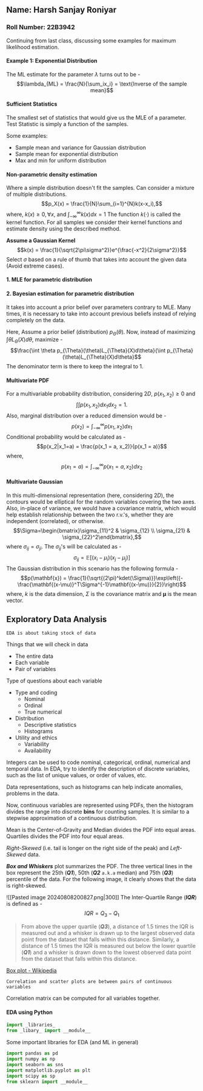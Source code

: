 ## Name: Harsh Sanjay Roniyar
### Roll Number: 22B3942

Continuing from last class, discussing some examples for maximum likelihood estimation.
#### Example 1: Exponential Distribution

The ML estimate for the parameter $\lambda$ turns out to be - $$\lambda_{ML} = \frac{N}{\sum_ix_i} = \text{Inverse of the sample mean}$$
#### Sufficient Statistics
The smallest set of statistics that would give us the MLE of a parameter. Test Statistic is simply a function of the samples.

Some examples: 
- Sample mean and variance for Gaussian distribution 
- Sample mean for exponential distribution 
- Max and min for uniform distribution
#### Non-parametric density estimation
Where a simple distribution doesn't fit the samples.
Can consider a mixture of multiple distributions.$$p_X(x) = \frac{1}{N}\sum_{i=1}^{N}k(x-x_i),$$where, $k(x) \ge 0, \forall x$, and $\int_{-\infty}^{\infty}k(x)dx = 1$
The function $k(\cdot)$ is called the kernel function. For all samples we consider their kernel functions and estimate density using the described method.

**Assume a Gaussian Kernel**
$$k(x) = \frac{1}{\sqrt{2\pi\sigma^2}}e^{\frac{-x^2}{2\sigma^2}}$$Select $\sigma$ based on a rule of thumb that takes into account the given data (Avoid extreme cases).

#### 1.  MLE for parametric distribution
#### 2. Bayesian estimation for parametric distribution
It takes into account a prior belief over parameters contrary to MLE. Many times, it is necessary to take into account previous beliefs instead of relying completely on the data.

Here, Assume a prior belief (distribution) $p_{\Theta}(\theta)$. 
Now, instead of maximizing $\int \theta L_{\Theta}(X)d\theta$, maximize - $$\frac{\int \theta p_{\Theta}(\theta)L_{\Theta}(X)d\theta}{\int p_{\Theta}(\theta)L_{\Theta}(X)d\theta}$$The denominator term is there to keep the integral to 1.

#### Multivariate PDF
For a multivariable probability distribution, considering $2D,$ $p(x_1, x_2) \ge 0$ and $$\int \int p(x_1, x_2)dx_1dx_2 = 1.$$Also, marginal distribution over a reduced dimension would be - 
$$p(x_2) = \int_{-\infty}^{\infty}p(x_1, x_2) dx_1$$Conditional probability would be calculated as - $$p(x_2|x_1=a) = \frac{p(x_1 = a, x_2)}{p(x_1 = a)}$$where, $$p(x_1=a) = \int_{-\infty}^{\infty}p(x_1=a, x_2)dx_2$$
#### Multivariate Gaussian
In this multi-dimensional representation (here, considering $2D$), the contours would be elliptical for the random variables covering the two axes. Also, in-place of variance, we would have a covariance matrix, which would help establish relationship between the two r.v.'s, whether they are independent (correlated), or otherwise. $$\Sigma=\begin{bmatrix}\sigma_{11}^2 & \sigma_{12} \\ \sigma_{21} & \sigma_{22}^2\end{bmatrix},$$where $\sigma_{ij} = \sigma_{ji}$.
The $\sigma_{ij}$'s will be calculated as - $$\sigma_{ij} = \mathbb{E}[(x_i-\mu_i)(x_j-\mu_j)]$$
The Gaussian distribution in this scenario has the following formula - $$p(\mathbf{x}) = \frac{1}{\sqrt{(2\pi)^kdet(\Sigma)}}\exp\left({-\frac{\mathbf{(x-\mu)}^T\Sigma^{-1}\mathbf{(x-\mu)}}{2}}\right)$$where, $k$ is the data dimension, $\Sigma$ is the covariance matrix and $\mathbf{\mu}$ is the mean vector.

## Exploratory Data Analysis

```
EDA is about taking stock of data
```

Things that we will check in data
- The entire data
- Each variable
- Pair of variables

Type of questions about each variable
- Type and coding
	- Nominal
	- Ordinal
	- True numerical
- Distribution
	- Descriptive statistics
	- Histograms
- Utility and ethics
	- Variability
	- Availability

Integers can be used to code nominal, categorical, ordinal, numerical and temporal data. In EDA, try to identify the description of discrete variables, such as the list of unique values, or order of values, etc.

Data representations, such as histograms can help indicate anomalies, problems in the data.

Now, continuous variables are represented using PDFs, then the histogram divides the range into discrete **bins** for counting samples. It is similar to a stepwise approximation of a continuous distribution.

Mean is the Center-of-Gravity and Median divides the PDF into equal areas. Quartiles divides the PDF into four equal areas. 

*Right-Skewed* (i.e. tail is longer on the right side of the peak) and *Left-Skewed* data.

***Box and Whiskers*** plot summarizes the PDF. The three vertical lines in the box represent the 25th (**_Q1_**), 50th (**_Q2_** `a.k.a` median) and 75th (**_Q3_**) percentile of the data. For the following image, it clearly shows that the data is right-skewed.

![[Pasted image 20240808200827.png|300]]
The Inter-Quartile Range (**_IQR_**) is defined as - $$IQR = Q_3 - Q_1$$
>From above the upper quartile (**_Q3_**), a distance of 1.5 times the IQR is measured out and a whisker is drawn up to the largest observed data point from the dataset that falls within this distance. Similarly, a distance of 1.5 times the IQR is measured out below the lower quartile (**_Q1_**) and a whisker is drawn down to the lowest observed data point from the dataset that falls within this distance.

[Box plot - Wikipedia](https://en.wikipedia.org/wiki/Box_plot)

```
Correlation and scatter plots are between pairs of continuous variables
```

Correlation matrix can be computed for all variables together.

#### EDA using Python

```python
import _libraries_
from _libary_ import __module__
```

Some important libraries for EDA (and ML in general)

```python
import pandas as pd
import numpy as np
import seaborn as sns
import matplotlib.pyplot as plt
import scipy as sp
from sklearn import __module__
```